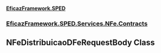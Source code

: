 #### [EficazFramework.SPED](EficazFrameworkSPED.md 'EficazFramework SPED')
### [EficazFramework.SPED.Services.NFe.Contracts](EficazFramework.SPED.Services.NFe.Contracts.md 'EficazFramework.SPED.Services.NFe.Contracts')

## NFeDistribuicaoDFeRequestBody Class
